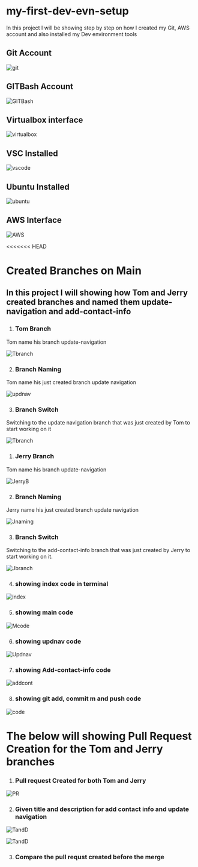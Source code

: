 # my-first-dev-evn-setup

In this project I will be showing step by step on how I created my Git, AWS account and also installed my Dev environment tools

## Git Account 

![git](./img/1.GIT-Acct.png)

## GITBash Account

![GITBash](./img/2.GITBash-interface.png)

## Virtualbox interface

![virtualbox](./img/3.Virtualbox.png)


## VSC Installed

![vscode](./img/4.VSCode.png)


## Ubuntu Installed

![ubuntu](./img/5.Ub-interface.png)

## AWS Interface

![AWS](./img/6.AWS-Acct.png)

<<<<<<< HEAD

# Created Branches on Main

## In this project I will showing how Tom and Jerry created branches and named them update-navigation and add-contact-info

1. ### Tom Branch

Tom name his branch update-navigation

![Tbranch](./img/1.Branches-creatn.png)

2. ### Branch Naming

Tom name his just created branch update navigation

![updnav](./img/2.nam-creatn.updatenav.png)

3. ### Branch Switch

Switching to the update navigation branch that was just created by Tom to start working on it

![Tbranch](./img/3.switched.to-navupd.png)




1. ### Jerry Branch

Tom name his branch update-navigation

![JerryB](./img/1.Branches-creatn.png)


2. ### Branch Naming

Jerry name his just created branch update navigation

![Jnaming](./img/3.switched-addcontact.png)


3. ### Branch Switch

Switching to the add-contact-info branch that was just created by Jerry to start working on it.

![Jbranch](./img/3.switched-addcontact.png)



4. ### showing index code in terminal

![index](./img/4.shwn-indx.png)


5. ### showing main code

![Mcode](./img/1.main-code.png)


6. ### showing updnav code

![Updnav](./img/2.updnav-code.png)


7. ### showing Add-contact-info code

![addcont](./img/3.addcont-info-code.png)


8. ### showing git add, commit m and push code

![code](./img/7.shown-commit-co.png)



# The below will showing Pull Request Creation for the Tom and Jerry branches

1. ### Pull request Created for both Tom and Jerry

![PR](./img/1.create-PR.png)


2. ### Given title and description for add contact info and update navigation

![TandD](./img/2.Title-descrptn.addcont.png)

![TandD](./img/2.Title-descrptn.updnav.png)

3. ### Compare the pull requst created before the merge